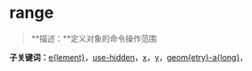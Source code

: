 # range
> **描述：**定义对象的命令操作范围

**子关键词：**[e{lement}](range/e{lement}/)，[use-hidden](range/use-hidden/)，[x](range/x/)，[y](range/y/)，[geom{etry}-a{long}](range/geom{etry}-a{long}/)，
